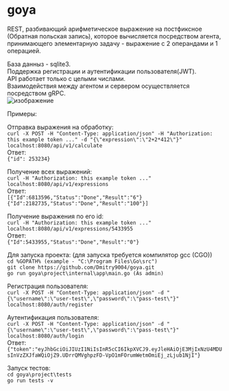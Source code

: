 # goya
REST, разбивающий арифметическое выражение на постфиксное (Обратная польская запись), которое вычисляется посредством агента, принимающего элементарную задачу - выражение с 2 операндами и 1 операцией.<br />

База данныз - sqlite3.<br />
Поддержка регистрации и аутентификации пользователя(JWT).<br />
API работает только с целыми числами.<br />
Взаимодействия между агентом и сервером осуществляется посредством gRPC.<br />
![изображение](https://github.com/Dmitry9004/go/assets/117633827/2012a1c8-1107-4b3a-9cf4-4b76c32c78e1)<br />

Примеры:<br />

Отправка выражения на обработку:<br />
```curl -X POST -H "Content-Type: application/json" -H "Authorization: this example token ..." -d "{\"expression\":\"2+2*412\"}" localhost:8080/api/v1/calculate```<br />
Ответ:<br />
```{"id": 253234}```<br />

Получениe всех выражений:<br />
```curl -H "Authorization: this example token ..."  localhost:8080/api/v1/expressions```<br />
Ответ:<br />
```[{"Id":6813596,"Status":"Done","Result":"6"}```<br />
```{"Id":2182735,"Status":"Done","Result":"100"}]```<br />

Получение выражения по его id:<br />
```curl -H "Authorization: this example token ..." localhost:8080/api/v1/expressions/5433955```<br />
Ответ:<br />
```{"Id":5433955,"Status":"Done","Result":"0"}```<br />

Для запуска проекта: (для запуска требуется компилятор gcc (CGO)) <br />
```cd %GOPATH% (example - "C:\Program Files\Go\src")```<br />
```git clone https://github.com/Dmitry9004/goya.git```<br />
```go run goya\project\internal\app\main.go (As admin)```<br />

Регистрация пользователя:<br />
````curl -X POST -H "Content-Type: application/json" -d "{\"username\":\"user-test\",\"password\":\"pass-test\"}" localhost:8080/auth/register````<br />

Аутентификация пользователя:<br />
````curl -X POST -H "Content-Type: application/json" -d "{\"username\":\"user-test\",\"password\":\"pass-test\"}" localhost:8080/auth/login````<br />
Ответ: <br />
````{"token":"eyJhbGciOiJIUzI1NiIsInR5cCI6IkpXVCJ9.eyJleHAiOjE3MjIxNzU4MDUsInVzZXJfaWQiOjZ9.UDrrQMVghpzFD-VpO1mFOrumWetmOmiEj_zLjub1NjI"}````<br />

Запуск тестов:<br />
````cd goya\project\tests````<br />
````go run tests -v````<br />
